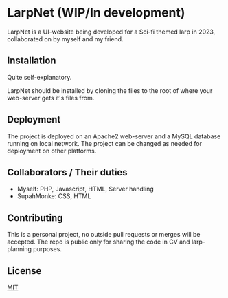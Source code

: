 # LarpNet (WIP/In development)

LarpNet is a UI-website being developed for a Sci-fi themed larp in 2023, collaborated on by myself and my friend.

## Installation
Quite self-explanatory.

LarpNet should be installed by cloning the files to the root of where your web-server gets it's files from.

## Deployment

The project is deployed on an Apache2 web-server and a MySQL database running on local network. The project can be changed as needed for deployment on other platforms.

## Collaborators / Their duties
- Myself: PHP, Javascript, HTML, Server handling
- SupahMonke: CSS, HTML

## Contributing

This is a personal project, no outside pull requests or merges will be accepted. The repo is public only for sharing the code in CV and larp-planning purposes.


## License

[MIT](https://choosealicense.com/licenses/mit/)
